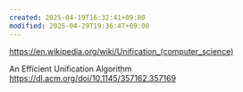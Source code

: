 ```yaml
---
created: 2025-04-19T16:32:41+09:00
modified: 2025-04-29T19:36:47+09:00
---
```


https://en.wikipedia.org/wiki/Unification_(computer_science)



An Efficient Unification Algorithm
https://dl.acm.org/doi/10.1145/357162.357169